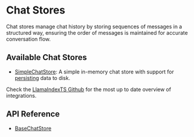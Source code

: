 # Chat Stores

Chat stores manage chat history by storing sequences of messages in a structured way, ensuring the order of messages is maintained for accurate conversation flow.

## Available Chat Stores

- [SimpleChatStore](../../../api/classes/SimpleChatStore.md): A simple in-memory chat store with support for [persisting](../index.md) data to disk.

Check the [LlamaIndexTS Github](https://github.com/run-llama/LlamaIndexTS) for the most up to date overview of integrations.

## API Reference

- [BaseChatStore](../../../api/classes/BaseChatStore.md)
